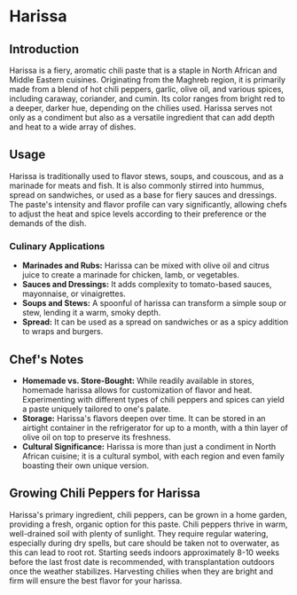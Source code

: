 # Harissa

## Introduction

Harissa is a fiery, aromatic chili paste that is a staple in North African and Middle Eastern cuisines. Originating from the Maghreb region, it is primarily made from a blend of hot chili peppers, garlic, olive oil, and various spices, including caraway, coriander, and cumin. Its color ranges from bright red to a deeper, darker hue, depending on the chilies used. Harissa serves not only as a condiment but also as a versatile ingredient that can add depth and heat to a wide array of dishes.

## Usage

Harissa is traditionally used to flavor stews, soups, and couscous, and as a marinade for meats and fish. It is also commonly stirred into hummus, spread on sandwiches, or used as a base for fiery sauces and dressings. The paste's intensity and flavor profile can vary significantly, allowing chefs to adjust the heat and spice levels according to their preference or the demands of the dish.

### Culinary Applications

- **Marinades and Rubs:** Harissa can be mixed with olive oil and citrus juice to create a marinade for chicken, lamb, or vegetables.
- **Sauces and Dressings:** It adds complexity to tomato-based sauces, mayonnaise, or vinaigrettes.
- **Soups and Stews:** A spoonful of harissa can transform a simple soup or stew, lending it a warm, smoky depth.
- **Spread:** It can be used as a spread on sandwiches or as a spicy addition to wraps and burgers.

## Chef's Notes

- **Homemade vs. Store-Bought:** While readily available in stores, homemade harissa allows for customization of flavor and heat. Experimenting with different types of chili peppers and spices can yield a paste uniquely tailored to one's palate.
- **Storage:** Harissa's flavors deepen over time. It can be stored in an airtight container in the refrigerator for up to a month, with a thin layer of olive oil on top to preserve its freshness.
- **Cultural Significance:** Harissa is more than just a condiment in North African cuisine; it is a cultural symbol, with each region and even family boasting their own unique version.

## Growing Chili Peppers for Harissa

Harissa's primary ingredient, chili peppers, can be grown in a home garden, providing a fresh, organic option for this paste. Chili peppers thrive in warm, well-drained soil with plenty of sunlight. They require regular watering, especially during dry spells, but care should be taken not to overwater, as this can lead to root rot. Starting seeds indoors approximately 8-10 weeks before the last frost date is recommended, with transplantation outdoors once the weather stabilizes. Harvesting chilies when they are bright and firm will ensure the best flavor for your harissa.